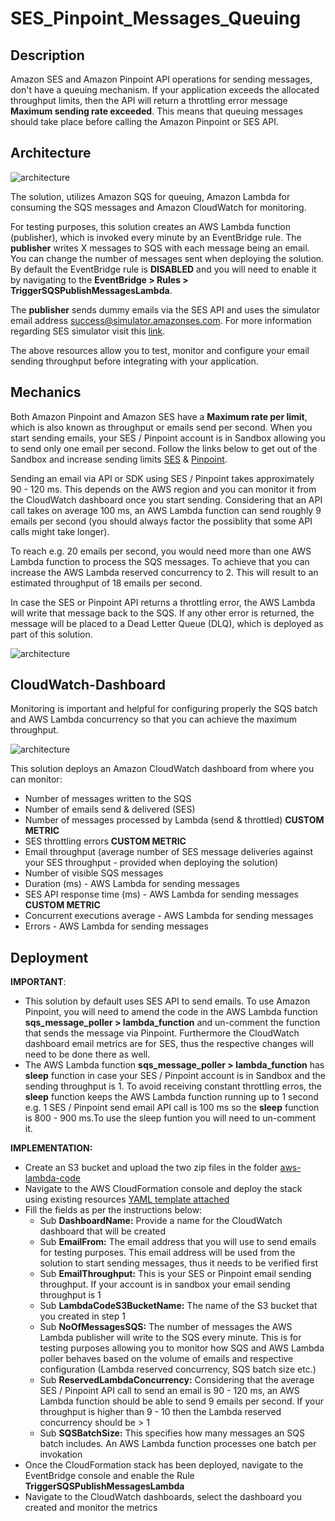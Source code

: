 # SES_Pinpoint_Messages_Queuing

## Description

Amazon SES and Amazon Pinpoint API operations for sending messages, don't have a queuing mechanism. If your application exceeds the allocated throughput limits, then the API will return a throttling error message **Maximum sending rate exceeded**. This means that queuing messages should take place before calling the Amazon Pinpoint or SES API.

## Architecture

![architecture](https://github.com/Pioank/aws-email-queuing/blob/main/images/ArchDiagram.PNG)

The solution, utilizes Amazon SQS for queuing, Amazon Lambda for consuming the SQS messages and Amazon CloudWatch for monitoring.

For testing purposes, this solution creates an AWS Lambda function (publisher), which is invoked every minute by an EventBridge rule. The **publisher** writes X messages to SQS with each message being an email. You can change the number of messages sent when deploying the solution. By default the EventBridge rule is **DISABLED** and you will need to enable it by navigating to the **EventBridge > Rules > TriggerSQSPublishMessagesLambda**.

The **publisher** sends dummy emails via the SES API and uses the simulator email address success@simulator.amazonses.com. For more information regarding SES simulator visit this [link](https://docs.aws.amazon.com/ses/latest/dg/send-an-email-from-console.html).

The above resources allow you to test, monitor and configure your email sending throughput before integrating with your application.

## Mechanics

Both Amazon Pinpoint and Amazon SES have a **Maximum rate per limit**, which is also known as throughput or emails send per second. When you start sending emails, your SES / Pinpoint account is in Sandbox allowing you to send only one email per second. Follow the links below to get out of the Sandbox and increase sending limits [SES](https://docs.aws.amazon.com/ses/latest/dg/request-production-access.html) & [Pinpoint](https://docs.aws.amazon.com/pinpoint/latest/userguide/channels-email-setup-production-access.html).

Sending an email via API or SDK using SES / Pinpoint takes approximately 90 - 120 ms. This depends on the AWS region and you can monitor it from the CloudWatch dashboard once you start sending. Considering that an API call takes on average 100 ms, an AWS Lambda function can send roughly 9 emails per second (you should always factor the possiblity that some API calls might take longer).

To reach e.g. 20 emails per second, you would need more than one AWS Lambda function to process the SQS messages. To achieve that you can increase the AWS Lambda reserved concurrency to 2. This will result to an estimated throughput of 18 emails per second.

In case the SES or Pinpoint API returns a throttling error, the AWS Lambda will write that message back to the SQS. If any other error is returned, the message will be placed to a Dead Letter Queue (DLQ), which is deployed as part of this solution.

![architecture](https://github.com/Pioank/aws-email-queuing/blob/main/images/queuing-logic.PNG)

## CloudWatch-Dashboard

Monitoring is important and helpful for configuring properly the SQS batch and AWS Lambda concurrency so that you can achieve the maximum throughput.

![architecture](https://github.com/Pioank/aws-email-queuing/blob/main/images/CloudWatch-Dashboard-Metrics.PNG)

This solution deploys an Amazon CloudWatch dashboard from where you can monitor:
- Number of messages written to the SQS
- Number of emails send & delivered (SES)
- Number of messages processed by Lambda (send & throttled) **CUSTOM METRIC**
- SES throttling errors **CUSTOM METRIC**
- Email throughput (average number of SES message deliveries against your SES throughput - provided when deploying the solution)
- Number of visible SQS messages
- Duration (ms) - AWS Lambda for sending messages
- SES API response time (ms) - AWS Lambda for sending messages **CUSTOM METRIC**
- Concurrent executions average - AWS Lambda for sending messages
- Errors - AWS Lambda for sending messages

## Deployment

**IMPORTANT**: 
- This solution by default uses SES API to send emails. To use Amazon Pinpoint, you will need to amend the code in the AWS Lambda function **sqs_message_poller > lambda_function** and un-comment the function that sends the message via Pinpoint. Furthermore the CloudWatch dashboard email metrics are for SES, thus the respective changes will need to be done there as well.
- The AWS Lambda function **sqs_message_poller > lambda_function** has **sleep** function in case your SES / Pinpoint account is in Sandbox and the sending throughput is 1. To avoid receiving constant throttling erros, the **sleep** function keeps the AWS Lambda function running up to 1 second e.g. 1 SES / Pinpoint send email API call is 100 ms so the **sleep** function is 800 - 900 ms.To use the sleep funtion you will need to un-comment it.

**IMPLEMENTATION:**
- Create an S3 bucket and upload the two zip files in the folder [aws-lambda-code](https://github.com/Pioank/aws-email-queuing/tree/main/aws-lambda-code)
- Navigate to the AWS CloudFormation console and deploy the stack using existing resources [YAML template attached](https://github.com/Pioank/aws-email-queuing/blob/main/SES-Pinpoint-Messages-Queuing.yaml)
- Fill the fields as per the instructions below:
  - Sub **DashboardName:** Provide a name for the CloudWatch dashboard that will be created
  - Sub **EmailFrom:** The email address that you will use to send emails for testing purposes. This email address will be used from the solution to start sending messages, thus it needs to be verified first
  - Sub **EmailThroughput:** This is your SES or Pinpoint email sending throughput. If your account is in sandbox your email sending throughput is 1
  - Sub **LambdaCodeS3BucketName:** The name of the S3 bucket that you created in step 1
  - Sub **NoOfMessagesSQS:** The number of messages the AWS Lambda publisher will write to the SQS every minute. This is for testing purposes allowing you to monitor how SQS and AWS Lambda poller behaves based on the volume of emails and respective configuration (Lambda reserved concurrency, SQS batch size etc.)
  - Sub **ReservedLambdaConcurrency:** Considering that the average SES / Pinpoint API call to send an email is 90 - 120 ms, an AWS Lambda function should be able to send 9 emails per second. If your throughput is higher than 9 - 10 then the Lambda reserved concurrency should be > 1
  - Sub **SQSBatchSize:** This specifies how many messages an SQS batch includes. An AWS Lambda function processes one batch per invokation
- Once the CloudFormation stack has been deployed, navigate to the EventBridge console and enable the Rule **TriggerSQSPublishMessagesLambda**
- Navigate to the CloudWatch dashboards, select the dashboard you created and monitor the metrics



